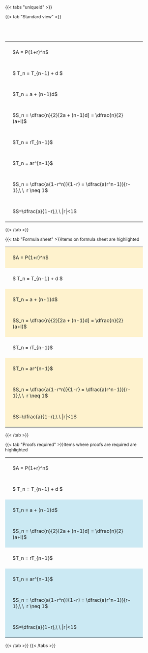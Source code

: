 ---
---

{{< tabs "uniqueid" >}}

{{< tab "Standard view" >}}

#  
<br>
<style type="text/css">
#T_9f64c th.col_heading {
  text-align: left;
  font-size: 1em;
}
#T_9f64c td {
  text-align: left;
  font-size: 1em;
  padding: 1.5em;
}
#T_9f64c_row0_col0, #T_9f64c_row1_col0, #T_9f64c_row2_col0, #T_9f64c_row3_col0, #T_9f64c_row4_col0, #T_9f64c_row5_col0, #T_9f64c_row6_col0, #T_9f64c_row7_col0 {
  width: 400px;
  white-space: pre-wrap;
}
</style>
<table id="T_9f64c">
  <thead>
  </thead>
  <tbody>
    <tr>
      <td id="T_9f64c_row0_col0" class="data row0 col0" >$A = P(1+r)^n$</td>
    </tr>
    <tr>
      <td id="T_9f64c_row1_col0" class="data row1 col0" >$ T_n = T_{n-1} + d $</td>
    </tr>
    <tr>
      <td id="T_9f64c_row2_col0" class="data row2 col0" >$T_n = a + (n-1)d$</td>
    </tr>
    <tr>
      <td id="T_9f64c_row3_col0" class="data row3 col0" >$S_n = \dfrac{n}{2}[2a + (n-1)d] = \dfrac{n}{2}(a+l)$</td>
    </tr>
    <tr>
      <td id="T_9f64c_row4_col0" class="data row4 col0" >$T_n = rT_{n-1}$</td>
    </tr>
    <tr>
      <td id="T_9f64c_row5_col0" class="data row5 col0" >$T_n = ar^{n-1}$</td>
    </tr>
    <tr>
      <td id="T_9f64c_row6_col0" class="data row6 col0" >$S_n = \dfrac{a(1-r^n)}{1-r} = \dfrac{a(r^n-1)}{r-1},\ \  r \neq 1$</td>
    </tr>
    <tr>
      <td id="T_9f64c_row7_col0" class="data row7 col0" >$S=\dfrac{a}{1-r},\ \ |r|<1$</td>
    </tr>
  </tbody>
</table>
{{< /tab >}}

{{< tab "Formula sheet" >}}Items on formula sheet are highlighted
<br>
<style type="text/css">
#T_98e8d th.col_heading {
  text-align: left;
  font-size: 1em;
}
#T_98e8d td {
  text-align: left;
  font-size: 1em;
  padding: 1.5em;
}
#T_98e8d_row0_col0, #T_98e8d_row2_col0, #T_98e8d_row3_col0, #T_98e8d_row5_col0, #T_98e8d_row6_col0, #T_98e8d_row7_col0 {
  width: 400px;
  background-color: rgba(255,194,10, 0.2);
  white-space: pre-wrap;
}
#T_98e8d_row1_col0, #T_98e8d_row4_col0 {
  width: 400px;
  white-space: pre-wrap;
}
</style>
<table id="T_98e8d">
  <thead>
  </thead>
  <tbody>
    <tr>
      <td id="T_98e8d_row0_col0" class="data row0 col0" >$A = P(1+r)^n$</td>
    </tr>
    <tr>
      <td id="T_98e8d_row1_col0" class="data row1 col0" >$ T_n = T_{n-1} + d $</td>
    </tr>
    <tr>
      <td id="T_98e8d_row2_col0" class="data row2 col0" >$T_n = a + (n-1)d$</td>
    </tr>
    <tr>
      <td id="T_98e8d_row3_col0" class="data row3 col0" >$S_n = \dfrac{n}{2}[2a + (n-1)d] = \dfrac{n}{2}(a+l)$</td>
    </tr>
    <tr>
      <td id="T_98e8d_row4_col0" class="data row4 col0" >$T_n = rT_{n-1}$</td>
    </tr>
    <tr>
      <td id="T_98e8d_row5_col0" class="data row5 col0" >$T_n = ar^{n-1}$</td>
    </tr>
    <tr>
      <td id="T_98e8d_row6_col0" class="data row6 col0" >$S_n = \dfrac{a(1-r^n)}{1-r} = \dfrac{a(r^n-1)}{r-1},\ \  r \neq 1$</td>
    </tr>
    <tr>
      <td id="T_98e8d_row7_col0" class="data row7 col0" >$S=\dfrac{a}{1-r},\ \ |r|<1$</td>
    </tr>
  </tbody>
</table>
{{< /tab >}}

{{< tab "Proofs required" >}}Items where proofs are required are highlighted
<br>
<style type="text/css">
#T_6b7e6 th.col_heading {
  text-align: left;
  font-size: 1em;
}
#T_6b7e6 td {
  text-align: left;
  font-size: 1em;
  padding: 1.5em;
}
#T_6b7e6_row0_col0, #T_6b7e6_row1_col0, #T_6b7e6_row4_col0 {
  width: 400px;
  white-space: pre-wrap;
}
#T_6b7e6_row2_col0, #T_6b7e6_row3_col0, #T_6b7e6_row5_col0, #T_6b7e6_row6_col0, #T_6b7e6_row7_col0 {
  width: 400px;
  background-color: rgba(0,150,200, 0.2);
  white-space: pre-wrap;
}
</style>
<table id="T_6b7e6">
  <thead>
  </thead>
  <tbody>
    <tr>
      <td id="T_6b7e6_row0_col0" class="data row0 col0" >$A = P(1+r)^n$</td>
    </tr>
    <tr>
      <td id="T_6b7e6_row1_col0" class="data row1 col0" >$ T_n = T_{n-1} + d $</td>
    </tr>
    <tr>
      <td id="T_6b7e6_row2_col0" class="data row2 col0" >$T_n = a + (n-1)d$</td>
    </tr>
    <tr>
      <td id="T_6b7e6_row3_col0" class="data row3 col0" >$S_n = \dfrac{n}{2}[2a + (n-1)d] = \dfrac{n}{2}(a+l)$</td>
    </tr>
    <tr>
      <td id="T_6b7e6_row4_col0" class="data row4 col0" >$T_n = rT_{n-1}$</td>
    </tr>
    <tr>
      <td id="T_6b7e6_row5_col0" class="data row5 col0" >$T_n = ar^{n-1}$</td>
    </tr>
    <tr>
      <td id="T_6b7e6_row6_col0" class="data row6 col0" >$S_n = \dfrac{a(1-r^n)}{1-r} = \dfrac{a(r^n-1)}{r-1},\ \  r \neq 1$</td>
    </tr>
    <tr>
      <td id="T_6b7e6_row7_col0" class="data row7 col0" >$S=\dfrac{a}{1-r},\ \ |r|<1$</td>
    </tr>
  </tbody>
</table>
{{< /tab >}}
{{< /tabs >}}